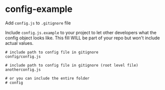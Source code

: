 # config-example

Add `config.js` to `.gitignore` file

Include `config.js.example` to your project to let other developers what the config object looks like. This fill WILL be part of your repo but won't include actual values.

```
# include path to config file in gitignore
config/config.js

# include path to config file in gitignore (root level file)
anotherconfig.js

# or you can include the entire folder
# config
```